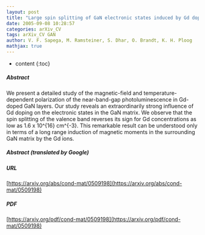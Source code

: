 ```yaml
---
layout: post
title: "Large spin splitting of GaN electronic states induced by Gd doping"
date: 2005-09-08 10:28:57
categories: arXiv_CV
tags: arXiv_CV GAN
author: V. F. Sapega, M. Ramsteiner, S. Dhar, O. Brandt, K. H. Ploog
mathjax: true
---
```


* content
{:toc}

##### Abstract
We present a detailed study of the magnetic-field and temperature-dependent polarization of the near-band-gap photoluminescence in Gd-doped GaN layers. Our study reveals an extraordinarily strong influence of Gd doping on the electronic states in the GaN matrix. We observe that the spin splitting of the valence band reverses its sign for Gd concentrations as low as 1.6 x 10^{16} cm^{-3}. This remarkable result can be understood only in terms of a long range induction of magnetic moments in the surrounding GaN matrix by the Gd ions.

##### Abstract (translated by Google)


##### URL
[https://arxiv.org/abs/cond-mat/0509198](https://arxiv.org/abs/cond-mat/0509198)

##### PDF
[https://arxiv.org/pdf/cond-mat/0509198](https://arxiv.org/pdf/cond-mat/0509198)

